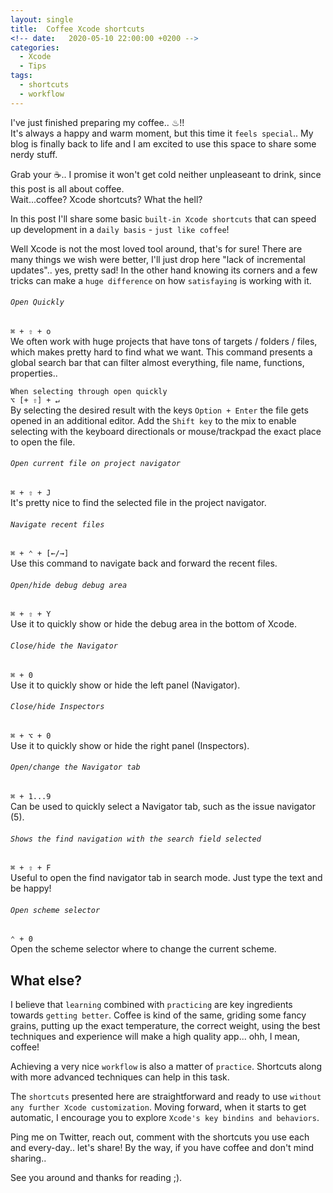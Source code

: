 ```yaml
---
layout: single
title:  Coffee Xcode shortcuts 
<!-- date:   2020-05-10 22:00:00 +0200 -->
categories:
  - Xcode
  - Tips
tags:
  - shortcuts
  - workflow
---
```


I've just finished preparing my coffee.. ♨!!
<br>
It's always a happy and warm moment, but this time it `feels special`.. My blog is finally back to life and I am excited to use this space to share some nerdy stuff.

Grab your ☕️.. I promise it won't get cold neither unpleaseant to drink, since this post is all about coffee.
<br>
Wait...coffee? Xcode shortcuts? What the hell?

In this post I'll share some basic `built-in Xcode shortcuts` that can speed up development in a `daily basis` - `just like coffee`!

Well Xcode is not the most loved tool around, that's for sure! There are many things we wish were better, I'll just drop here "lack of incremental updates".. yes, pretty sad! In the other hand knowing its corners and a few tricks can make a `huge difference` on how `satisfaying` is working with it.

###### `Open Quickly`
`⌘ + ⇧ + o`
<br>
We often work with huge projects that have tons of targets / folders / files, which makes pretty hard to find what we want. 
This command presents a global search bar that can filter almost everything, file name, functions, properties..

`When selecting through open quickly`
<br>
`⌥ [+ ⇧] + ↵`
<br>
By selecting the desired result with the keys `Option + Enter` the file gets opened in an additional editor. Add the `Shift key` to the mix to enable selecting with the keyboard directionals or mouse/trackpad the exact place to open the file.

###### `Open current file on project navigator` 
`⌘ + ⇧ + J`
<br>
It's pretty nice to find the selected file in the project navigator.

###### `Navigate recent files` 
`⌘ + ⌃ + [←/→]`
<br>
Use this command to navigate back and forward the recent files.

###### `Open/hide debug debug area`
`⌘ + ⇧ + Y`
<br>
Use it to quickly show or hide the debug area in the bottom of Xcode.

###### `Close/hide the Navigator`
`⌘ + 0`
<br>
Use it to quickly show or hide the left panel (Navigator).

###### `Close/hide Inspectors`
`⌘ + ⌥ + 0`
<br>
Use it to quickly show or hide the right panel (Inspectors).

###### `Open/change the Navigator tab`
`⌘ + 1...9`
<br>
Can be used to quickly select a Navigator tab, such as the issue navigator (5).

###### `Shows the find navigation with the search field selected`
`⌘ + ⇧ + F`
<br>
Useful to open the find navigator tab in search mode. Just type the text and be happy!

###### `Open scheme selector` 
`⌃ + 0`
<br>
Open the scheme selector where to change the current scheme.

## What else?

I believe that `learning` combined with `practicing` are key ingredients towards `getting better`.
Coffee is kind of the same, griding some fancy grains, putting up the exact temperature, the correct weight, using the best techniques and experience will make a high quality app... ohh, I mean, coffee!

Achieving a very nice `workflow` is also a matter of `practice`. Shortcuts along with more advanced techniques can help in this task.

The `shortcuts` presented here are straightforward and ready to use `without any further Xcode customization`. Moving forward, when it starts to get automatic, I encourage you to explore `Xcode's key bindins and behaviors`.

Ping me on Twitter, reach out, comment with the shortcuts you use each and every-day.. let's share! By the way, if you have coffee and don't mind sharing..

See you around and thanks for reading ;).